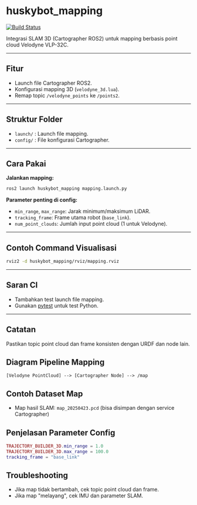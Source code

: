# huskybot_mapping

[![Build Status](https://github.com/yourusername/huskybot/actions/workflows/ci.yml/badge.svg)](https://github.com/yourusername/huskybot/actions)

Integrasi SLAM 3D (Cartographer ROS2) untuk mapping berbasis point cloud Velodyne VLP-32C.

---

## Fitur
- Launch file Cartographer ROS2.
- Konfigurasi mapping 3D (`velodyne_3d.lua`).
- Remap topic `/velodyne_points` ke `/points2`.

---

## Struktur Folder
- `launch/` : Launch file mapping.
- `config/` : File konfigurasi Cartographer.

---

## Cara Pakai

**Jalankan mapping:**
```sh
ros2 launch huskybot_mapping mapping.launch.py
```

**Parameter penting di config:**
- `min_range`, `max_range`: Jarak minimum/maksimum LiDAR.
- `tracking_frame`: Frame utama robot (`base_link`).
- `num_point_clouds`: Jumlah input point cloud (1 untuk Velodyne).

---

## Contoh Command Visualisasi
```sh
rviz2 -d huskybot_mapping/rviz/mapping.rviz
```

---

## Saran CI
- Tambahkan test launch file mapping.
- Gunakan [pytest](https://docs.pytest.org/en/stable/) untuk test Python.

---

## Catatan
Pastikan topic point cloud dan frame konsisten dengan URDF dan node lain.

## Diagram Pipeline Mapping

```
[Velodyne PointCloud] --> [Cartographer Node] --> /map
```

## Contoh Dataset Map

- Map hasil SLAM: `map_20250423.pcd` (bisa disimpan dengan service Cartographer)

## Penjelasan Parameter Config

```lua
TRAJECTORY_BUILDER_3D.min_range = 1.0
TRAJECTORY_BUILDER_3D.max_range = 100.0
tracking_frame = "base_link"
```

## Troubleshooting

- Jika map tidak bertambah, cek topic point cloud dan frame.
- Jika map "melayang", cek IMU dan parameter SLAM.